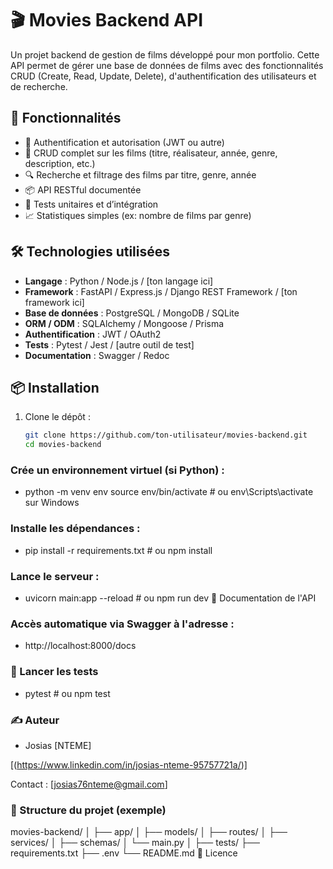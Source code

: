 # 🎬 Movies Backend API

Un projet backend de gestion de films développé pour mon portfolio. Cette API permet de gérer une base de données de films avec des fonctionnalités CRUD (Create, Read, Update, Delete), d'authentification des utilisateurs et de recherche.

## 🚀 Fonctionnalités

- 🔐 Authentification et autorisation (JWT ou autre)
- 🎥 CRUD complet sur les films (titre, réalisateur, année, genre, description, etc.)
- 🔍 Recherche et filtrage des films par titre, genre, année
- 📦 API RESTful documentée
- 🧪 Tests unitaires et d’intégration
- 📈 Statistiques simples (ex: nombre de films par genre)

## 🛠️ Technologies utilisées

- **Langage** : Python / Node.js / [ton langage ici]
- **Framework** : FastAPI / Express.js / Django REST Framework / [ton framework ici]
- **Base de données** : PostgreSQL / MongoDB / SQLite
- **ORM / ODM** : SQLAlchemy / Mongoose / Prisma
- **Authentification** : JWT / OAuth2
- **Tests** : Pytest / Jest / [autre outil de test]
- **Documentation** : Swagger / Redoc

## 📦 Installation

1. Clone le dépôt :
   ```bash
   git clone https://github.com/ton-utilisateur/movies-backend.git
   cd movies-backend

### Crée un environnement virtuel (si Python) :
- python -m venv env
source env/bin/activate  # ou env\Scripts\activate sur Windows

### Installe les dépendances :
- pip install -r requirements.txt  # ou npm install
### Lance le serveur :
- uvicorn main:app --reload  # ou npm run dev
📄 Documentation de l'API

### Accès automatique via Swagger à l'adresse :


- http://localhost:8000/docs

### 🧪 Lancer les tests

- pytest  # ou npm test
### ✍️ Auteur
- Josias [NTEME]

[(https://www.linkedin.com/in/josias-nteme-95757721a/)]

Contact : [josias76nteme@gmail.com]

### 📁 Structure du projet (exemple)

movies-backend/
│
├── app/
│   ├── models/
│   ├── routes/
│   ├── services/
│   ├── schemas/
│   └── main.py
│
├── tests/
├── requirements.txt
├── .env
└── README.md
📝 Licence

